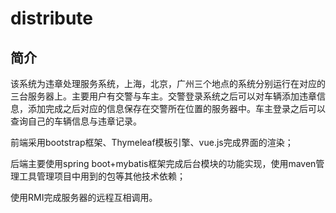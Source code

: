 # distribute

## 简介
该系统为违章处理服务系统，上海，北京，广州三个地点的系统分别运行在对应的三台服务器上。主要用户有交警与车主。交警登录系统之后可以对车辆添加违章信息，添加完成之后对应的信息保存在交警所在位置的服务器中。车主登录之后可以查询自己的车辆信息与违章记录。

前端采用bootstrap框架、Thymeleaf模板引擎、vue.js完成界面的渲染；

后端主要使用spring boot+mybatis框架完成后台模块的功能实现，使用maven管理工具管理项目中用到的包等其他技术依赖；

使用RMI完成服务器的远程互相调用。
